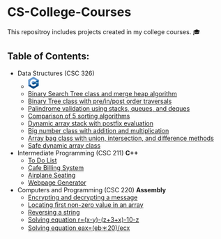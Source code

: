 # CS-College-Courses
This repositroy includes projects created in my college courses. :mortar_board:  

## Table of Contents: ##
- Data Structures (CSC 326) 
  - <img src="/icons/c++ small.png" alt="C++">
  - [Binary Search Tree class and merge heap algorithm](https://github.com/smilteval/CS-College-Courses/blob/main/Data-Structures/ValasinaiteS_a09.cpp)
  - [Binary Tree class with pre/in/post order traversals](https://github.com/smilteval/CS-College-Courses/blob/main/Data-Structures/ValasinaiteS_a08.cpp)
  - [Palindrome validation using stacks, queues, and deques](https://github.com/smilteval/CS-College-Courses/blob/main/Data-Structures/ValasinaiteS_a06.cpp)
  - [Comparison of 5 sorting algorithms](https://github.com/smilteval/CS-College-Courses/blob/main/Data-Structures/ValasinaiteS_p05.cpp)
  - [Dynamic array stack with postfix evaluation](https://github.com/smilteval/CS-College-Courses/blob/main/Data-Structures/ValasinaiteS_a04.cpp)
  - [Big number class with addition and multiplication](https://github.com/smilteval/CS-College-Courses/blob/main/Data-Structures/ValasinaiteS_p03.cpp)
  - [Array bag class with union, intersection, and difference methods](https://github.com/smilteval/CS-College-Courses/blob/main/Data-Structures/ValasinaiteS_a02.cpp)
  - [Safe dynamic array class](https://github.com/smilteval/CS-College-Courses/blob/main/Data-Structures/ValasinaiteS_a01.cpp)
- Intermediate Programming (CSC 211) **C++**
  - [To Do List](https://github.com/smilteval/CS-College-Courses/blob/main/Intermediate-Programming/ToDoList.cpp)
  - [Cafe Billing System](https://github.com/smilteval/CS-College-Courses/blob/main/Intermediate-Programming/cafe%20billing.cpp)
  - [Airplane Seating](https://github.com/smilteval/CS-College-Courses/blob/main/Intermediate-Programming/Airplane%20seating.cpp)
  - [Webpage Generator](https://github.com/smilteval/CS-College-Courses/blob/main/Intermediate-Programming/webpageGenerator.cpp)  
- Computers and Programming (CSC 220) **Assembly**  
  - [Encrypting and decrypting a message](https://github.com/smilteval/CS-College-Courses/blob/main/Computers%20and%20Programming/encryption.asm)
  - [Locating first non-zero value in an array](https://github.com/smilteval/CS-College-Courses/blob/main/Computers%20and%20Programming/FindNonZero.asm)
  - [Reversing a string](https://github.com/smilteval/CS-College-Courses/blob/main/Computers%20and%20Programming/revstr2.asm)
  - [Solving equation r=(x-y)-(z+3+x)-10-z](https://github.com/smilteval/CS-College-Courses/blob/main/Computers%20and%20Programming/equationMul.asm)
  - [Solving equation eax=(eb＊20)/ecx](https://github.com/smilteval/CS-College-Courses/blob/main/Computers%20and%20Programming/equationAddSub.asm)
